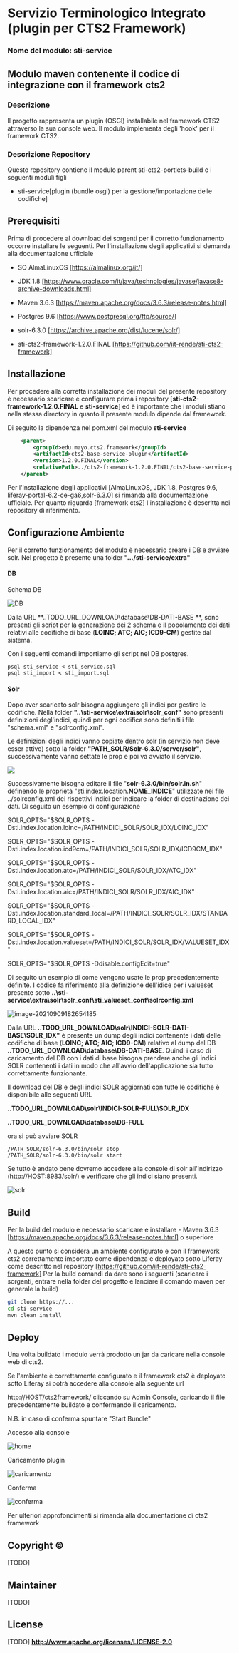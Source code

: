 # Servizio Terminologico Integrato (plugin per CTS2 Framework) 
### Nome del modulo:  sti-service

## Modulo maven contenente il codice di integrazione con il framework cts2



### Descrizione

Il progetto rappresenta un plugin (OSGI) installabile nel framework CTS2 attraverso la sua console web. Il modulo implementa degli 'hook' per il framework CTS2.



### Descrizione Repository
Questo repository contiene il modulo parent sti-cts2-portlets-build e i seguenti moduli figli
- sti-service[plugin (bundle osgi) per la gestione/importazione delle codifiche]

  


## Prerequisiti
Prima di procedere al download dei sorgenti per il corretto funzionamento occorre installare le seguenti.
Per l'installazione degli applicativi si demanda alla documentazione ufficiale

- SO AlmaLinuxOS [https://almalinux.org/it/]

- JDK 1.8 [https://www.oracle.com/it/java/technologies/javase/javase8-archive-downloads.html]

- Maven 3.6.3 [https://maven.apache.org/docs/3.6.3/release-notes.html] 

- Postgres 9.6 [https://www.postgresql.org/ftp/source/]

- solr-6.3.0 [https://archive.apache.org/dist/lucene/solr/]

- sti-cts2-framework-1.2.0.FINAL [https://github.com/iit-rende/sti-cts2-framework] 

  

## Installazione 
Per procedere alla corretta installazione dei moduli del presente repository è necessario scaricare e configurare prima i repository [**sti-cts2-framework-1.2.0.FINAL** e **sti-service**] ed è importante che i moduli stiano nella stessa directory in quanto il presente modulo dipende dal framework.

Di seguito la dipendenza nel pom.xml del modulo **sti-service**



```xml
	<parent>
		<groupId>edu.mayo.cts2.framework</groupId>
		<artifactId>cts2-base-service-plugin</artifactId>
		<version>1.2.0.FINAL</version>
		<relativePath>../cts2-framework-1.2.0.FINAL/cts2-base-service-plugin/pom.xml</relativePath>
	</parent>
```



Per l'installazione degli applicativi [AlmaLinuxOS, JDK 1.8, Postgres 9.6, liferay-portal-6.2-ce-ga6,solr-6.3.0] si rimanda alla documentazione ufficiale.
Per quanto riguarda [framework cts2] l'installazione è descritta nei repository di riferimento.



## Configurazione Ambiente

Per il corretto funzionamento del modulo è necessario creare i DB e avviare solr. Nel progetto è presente una folder **".../sti-service/extra"**

#### DB

Schema DB

![DB](screenshot/DB.png)



Dalla URL **..TODO_URL_DOWNLOAD\database\DB-DATI-BASE **, sono presenti gli script per la generazione dei 2 schema e il popolamento dei dati relativi alle codifiche di base (**LOINC; ATC; AIC; ICD9-CM**) gestite dal sistema. 

Con i seguenti comandi importiamo gli script nel DB postgres.



```shell
psql sti_service < sti_service.sql
psql sti_import < sti_import.sql
```





#### Solr

Dopo aver scaricato solr bisogna aggiungere gli indici per gestire le codifiche. Nella folder **"..\sti-service\extra\solr\solr_conf\"** sono presenti definizioni degl'indici, quindi per ogni codifica sono definiti i file "schema.xml" e  "solrconfig.xml". 

Le definizioni degli indici vanno copiate dentro solr (in servizio non deve esser attivo) sotto la folder **"PATH_SOLR/Solr-6.3.0/server/solr\"**, successivamente vanno settate le prop e poi va avviato il servizio.





![](screenshot/path_definizione_indici.png)



Successivamente bisogna editare il file "**solr-6.3.0/bin/solr.in.sh**" definendo le proprietà "sti.index.location.**NOME_INDICE**" utilizzate nei file ../solrconfig.xml dei rispettivi indici per indicare la folder di destinazione dei dati. Di seguito un esempio di configurazione



SOLR_OPTS="$SOLR_OPTS -Dsti.index.location.loinc=/PATH/INDICI_SOLR/SOLR_IDX/LOINC_IDX"

SOLR_OPTS="$SOLR_OPTS -Dsti.index.location.icd9cm=/PATH/INDICI_SOLR/SOLR_IDX/ICD9CM_IDX"

SOLR_OPTS="$SOLR_OPTS -Dsti.index.location.atc=/PATH/INDICI_SOLR/SOLR_IDX/ATC_IDX"

SOLR_OPTS="$SOLR_OPTS -Dsti.index.location.aic=/PATH/INDICI_SOLR/SOLR_IDX/AIC_IDX"

SOLR_OPTS="$SOLR_OPTS -Dsti.index.location.standard_local=/PATH/INDICI_SOLR/SOLR_IDX/STANDARD_LOCAL_IDX"

SOLR_OPTS="$SOLR_OPTS -Dsti.index.location.valueset=/PATH/INDICI_SOLR/SOLR_IDX/VALUESET_IDX"

SOLR_OPTS="$SOLR_OPTS -Ddisable.configEdit=true"



Di seguito un esempio di come vengono usate le prop precedentemente definite. I codice fa riferimento alla definizione dell'idice per i valueset presente sotto **..\sti-service\extra\solr\solr_conf\sti_valueset_conf\solrconfig.xml**



![image-20210909182654185](screenshot/config_index.png)



Dalla URL **..TODO_URL_DOWNLOAD\solr\INDICI-SOLR-DATI-BASE\SOLR_IDX"** è presente un dump degli indici contenente i dati delle codifiche di base (**LOINC; ATC; AIC; ICD9-CM**) relativo al dump del DB **..TODO_URL_DOWNLOAD\database\DB-DATI-BASE**. Quindi i caso di caricamento del DB con i dati di base bisogna prendere anche gli indici SOLR contenenti i dati in modo che all'avvio dell'applicazione sia tutto correttamente funzionante.

Il download del DB e degli indici SOLR aggiornati con tutte le codifiche è disponibile alle seguenti URL



**..TODO_URL_DOWNLOAD\solr\INDICI-SOLR-FULL\SOLR_IDX**

**..TODO_URL_DOWNLOAD\database\DB-FULL**



ora si può avviare SOLR

```
/PATH_SOLR/solr-6.3.0/bin/solr stop
/PATH_SOLR/solr-6.3.0/bin/solr start
```



Se tutto è andato bene dovremo accedere alla console di solr all'indirizzo (http://HOST:8983/solr/) e verificare che gli indici siano presenti.

![solr](screenshot/solr.png)






## Build
Per la build del modulo è necessario scaricare e installare - Maven 3.6.3 [https://maven.apache.org/docs/3.6.3/release-notes.html] o superiore

A questo punto si considera un ambiente configurato e con il framework cts2 correttamente importato come dipendenza e deployato sotto Liferay come descritto nel repository  [https://github.com/iit-rende/sti-cts2-framework] 
Per la build  comandi da dare sono i seguenti (scaricare i sorgenti, entrare nella folder del progetto e lanciare il comando maven per generale la build)

```sh
git clone https://...
cd sti-service
mvn clean install
```



## Deploy

Una volta buildato i modulo verrà prodotto un jar da caricare nella console web di cts2.

Se l'ambiente è correttamente configurato e il framework cts2 è deployato sotto Liferay si potrà accedere alla console alla seguente url

http://HOST/cts2framework/ cliccando su Admin Console, caricando il file precedentemente buildato e  confermando il caricamento.

N.B. in caso di conferma spuntare "Start Bundle"



Accesso alla console

![home](screenshot/home.png)







Caricamento plugin

![caricamento](screenshot/caricamento.png)



Conferma

![conferma](screenshot/conferma.png)





Per ulteriori approfondimenti si rimanda alla documentazione di cts2 framework



## Copyright ©
 [TODO]

## Maintainer
 [TODO]


## License 
 [TODO]
**http://www.apache.org/licenses/LICENSE-2.0**